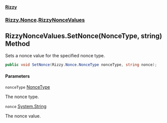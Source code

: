#### [Rizzy](index 'index')
### [Rizzy.Nonce](Rizzy.Nonce 'Rizzy.Nonce').[RizzyNonceValues](Rizzy.Nonce.RizzyNonceValues 'Rizzy.Nonce.RizzyNonceValues')

## RizzyNonceValues.SetNonce(NonceType, string) Method

Sets a nonce value for the specified nonce type.

```csharp
public void SetNonce(Rizzy.Nonce.NonceType nonceType, string nonce);
```
#### Parameters

<a name='Rizzy.Nonce.RizzyNonceValues.SetNonce(Rizzy.Nonce.NonceType,string).nonceType'></a>

`nonceType` [NonceType](Rizzy.Nonce.NonceType 'Rizzy.Nonce.NonceType')

The nonce type.

<a name='Rizzy.Nonce.RizzyNonceValues.SetNonce(Rizzy.Nonce.NonceType,string).nonce'></a>

`nonce` [System.String](https://docs.microsoft.com/en-us/dotnet/api/System.String 'System.String')

The nonce value.